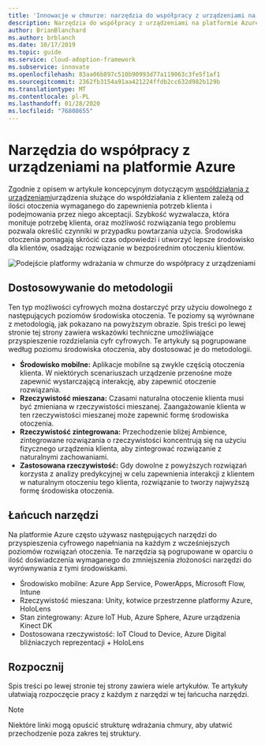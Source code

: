 ```yaml
---
title: 'Innowacje w chmurze: narzędzia do współpracy z urządzeniami na platformie Azure'
description: Narzędzia do współpracy z urządzeniami na platformie Azure
author: BrianBlanchard
ms.author: brblanch
ms.date: 10/17/2019
ms.topic: guide
ms.service: cloud-adoption-framework
ms.subservice: innovate
ms.openlocfilehash: 83aa06b897c510b90993d77a119063c3fe5f1af1
ms.sourcegitcommit: 2362fb3154a91aa421224ffdb2cc632d982b129b
ms.translationtype: MT
ms.contentlocale: pl-PL
ms.lasthandoff: 01/28/2020
ms.locfileid: "76808655"
---
```

# <a name="tools-to-interact-with-devices-in-azure"></a>Narzędzia do współpracy z urządzeniami na platformie Azure

Zgodnie z opisem w artykule koncepcyjnym dotyczącym [współdziałania z urządzeniami](../considerations/devices.md)urządzenia służące do współdziałania z klientem zależą od ilości otoczenia wymaganego do zapewnienia potrzeb klienta i podejmowania przez niego akceptacji. Szybkość wyzwalacza, która monituje potrzebę klienta, oraz możliwość rozwiązania tego problemu pozwala określić czynniki w przypadku powtarzania użycia. Środowiska otoczenia pomagają skrócić czas odpowiedzi i utworzyć lepsze środowisko dla klientów, osadzając rozwiązanie w bezpośrednim otoczeniu klientów.

![Podejście platformy wdrażania w chmurze do współpracy z urządzeniami](../../_images/innovate/ambient-experiences.png)

## <a name="alignment-to-the-methodology"></a>Dostosowywanie do metodologii

Ten typ możliwości cyfrowych można dostarczyć przy użyciu dowolnego z następujących poziomów środowiska otoczenia. Te poziomy są wyrównane z metodologią, jak pokazano na powyższym obrazie. Spis treści po lewej stronie tej strony zawiera wskazówki techniczne umożliwiające przyspieszenie rozdzielania cyfr cyfrowych. Te artykuły są pogrupowane według poziomu środowiska otoczenia, aby dostosować je do metodologii.

- **Środowisko mobilne:** Aplikacje mobilne są zwykle częścią otoczenia klienta. W niektórych scenariuszach urządzenie przenośne może zapewnić wystarczającą interakcję, aby zapewnić otoczenie rozwiązania.
- **Rzeczywistość mieszana:** Czasami naturalna otoczenie klienta musi być zmieniana w rzeczywistości mieszanej. Zaangażowanie klienta w ten rzeczywistości mieszanej może zapewnić formę środowiska otoczenia.
- **Rzeczywistość zintegrowana:** Przechodzenie bliżej Ambience, zintegrowane rozwiązania o rzeczywistości koncentrują się na użyciu fizycznego urządzenia klienta, aby zintegrować rozwiązanie z naturalnymi zachowaniami.
- **Zastosowana rzeczywistość:** Gdy dowolne z powyższych rozwiązań korzysta z analizy predykcyjnej w celu zapewnienia interakcji z klientem w naturalnym otoczeniu tego klienta, rozwiązanie to tworzy najwyższą formę środowiska otoczenia.

## <a name="toolchain"></a>Łańcuch narzędzi

Na platformie Azure często używasz następujących narzędzi do przyspieszenia cyfrowego napełniania na każdym z wcześniejszych poziomów rozwiązań otoczenia. Te narzędzia są pogrupowane w oparciu o ilość doświadczenia wymaganego do zmniejszenia złożoności narzędzi do wyrównywania z tymi środowiskami.

- Środowisko mobilne: Azure App Service, PowerApps, Microsoft Flow, Intune
- Rzeczywistość mieszana: Unity, kotwice przestrzenne platformy Azure, HoloLens
- Stan zintegrowany: Azure IoT Hub, Azure Sphere, Azure urządzenia Kinect DK
- Dostosowana rzeczywistość: IoT Cloud to Device, Azure Digital bliźniaczych reprezentacji + HoloLens

## <a name="get-started"></a>Rozpocznij

Spis treści po lewej stronie tej strony zawiera wiele artykułów. Te artykuły ułatwiają rozpoczęcie pracy z każdym z narzędzi w tej łańcucha narzędzi.

> [!NOTE]
> Niektóre linki mogą opuścić strukturę wdrażania chmury, aby ułatwić przechodzenie poza zakres tej struktury.
